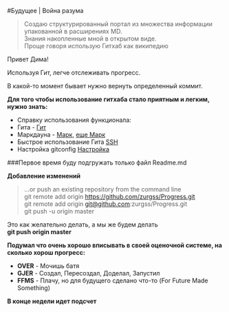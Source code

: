 #Будущее | Война разума

> Создаю структурированный портал из множества информации<br> упакованной в 
> расширениях MD. <br>Знания накопленные мной в открытом виде.<br>
> Проще говоря использую Гитхаб как википедию

Привет Дима!

Используя Гит, легче отслеживать прогресс.

В какой-то момент бывает нужно вернуть определенный коммит.

**Для того чтобы использование гитхаба стало приятным и легким, нужно знать:**
* Справку использования функционала:
 * Гита - [Гит](http://blog.sectorit.net/development/430)
 * Маркдауна - [Марк](https://help.github.com/articles/markdown-basics/), [еще Марк](https://github.com/sandino/Markdown-Cheatsheet)
* Быстрое использование Гита [SSH](https://github.com/zurgss/Progress/wiki/SSH-%D0%BA%D0%BB%D1%8E%D1%87%D0%B8)
* Настройка gitconfig [Настройка](http://habrahabr.ru/post/164297/)

###Первое время буду подгружать только файл Readme.md

**Добавление изменений**
> …or push an existing repository from the command line <br>
> git remote add origin https://github.com/zurgss/Progress.git <br>
> git remote add origin git@github.com:zurgss/Progress.git <br>
> git push -u origin master

Это как желательно делать, а мы же будем делать<br>
**git push origin master**


**Подумал что очень хорошо вписывать в своей оценочной системе, на сколько хорош прогресс:**
* **OVER** - Мочишь батя
* **GJER** - Создал, Пересоздал, Доделал, Запустил
* **FFMS** - Плачу, но для будущего сделано что-то (For Future Made Something)


**В конце недели идет подсчет**
